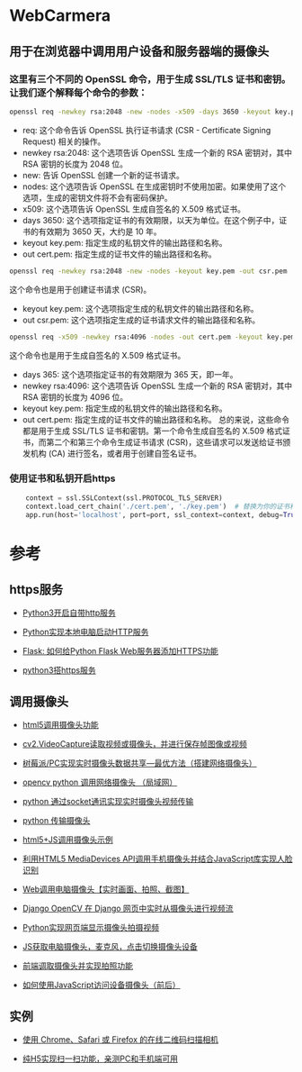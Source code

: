 # WebCarmera
## 用于在浏览器中调用用户设备和服务器端的摄像头

### 这里有三个不同的 OpenSSL 命令，用于生成 SSL/TLS 证书和密钥。让我们逐个解释每个命令的参数：
```bash
openssl req -newkey rsa:2048 -new -nodes -x509 -days 3650 -keyout key.pem -out cert.pem
```
- req: 这个命令告诉 OpenSSL 执行证书请求 (CSR - Certificate Signing Request) 相关的操作。
- newkey rsa:2048: 这个选项告诉 OpenSSL 生成一个新的 RSA 密钥对，其中 RSA 密钥的长度为 2048 位。
- new: 告诉 OpenSSL 创建一个新的证书请求。
- nodes: 这个选项告诉 OpenSSL 在生成密钥时不使用加密。如果使用了这个选项，生成的密钥文件将不会有密码保护。
- x509: 这个选项告诉 OpenSSL 生成自签名的 X.509 格式证书。
- days 3650: 这个选项指定证书的有效期限，以天为单位。在这个例子中，证书的有效期为 3650 天，大约是 10 年。
- keyout key.pem: 指定生成的私钥文件的输出路径和名称。
- out cert.pem: 指定生成的证书文件的输出路径和名称。
```bash
openssl req -newkey rsa:2048 -new -nodes -keyout key.pem -out csr.pem
```
这个命令也是用于创建证书请求 (CSR)。
- keyout key.pem: 这个选项指定生成的私钥文件的输出路径和名称。
- out csr.pem: 这个选项指定生成的证书请求文件的输出路径和名称。
```bash
openssl req -x509 -newkey rsa:4096 -nodes -out cert.pem -keyout key.pem -days 365
```
这个命令也是用于生成自签名的 X.509 格式证书。
- days 365: 这个选项指定证书的有效期限为 365 天，即一年。
- newkey rsa:4096: 这个选项告诉 OpenSSL 生成一个新的 RSA 密钥对，其中 RSA 密钥的长度为 4096 位。
- keyout key.pem: 指定生成的私钥文件的输出路径和名称。
- out cert.pem: 指定生成的证书文件的输出路径和名称。
总的来说，这些命令都是用于生成 SSL/TLS 证书和密钥。第一个命令生成自签名的 X.509 格式证书，而第二个和第三个命令生成证书请求 (CSR)，这些请求可以发送给证书颁发机构 (CA) 进行签名，或者用于创建自签名证书。

### 使用证书和私钥开启https
```python
    context = ssl.SSLContext(ssl.PROTOCOL_TLS_SERVER)
    context.load_cert_chain('./cert.pem', './key.pem')  # 替换为你的证书和私钥路径
    app.run(host='localhost', port=port, ssl_context=context, debug=True)
```


# 参考

## https服务

- [Python3开启自带http服务](https://blog.csdn.net/SPACESTUDIO/article/details/86760104)

- [Python实现本地电脑启动HTTP服务](https://blog.csdn.net/songpeiying/article/details/131637405)

- [Flask: 如何给Python Flask Web服务器添加HTTPS功能](https://geek-docs.com/flask/flask-questions/4_flask_can_you_add_https_functionality_to_a_python_flask_web_server.html#:~:text=Flask:%20%E5%A6%82%E4%BD%95%E7%BB%99Python%20Flask%20Web%E6%9C%8D%E5%8A%A1%E5%99%A8%E6%B7%BB%E5%8A%A0HTTPS%E5%8A%9F%E8%83%BD%201%20%E4%BB%80%E4%B9%88%E6%98%AFHTTPS%EF%BC%9F%20HTTPS%E6%98%AFHTTP%E7%9A%84%E5%AE%89%E5%85%A8%E7%89%88%E6%9C%AC%EF%BC%8C%E5%AE%83%E4%BD%BF%E7%94%A8SSL%EF%BC%88Secure%20Sockets,%20%E5%A6%82%E6%9E%9C%E6%88%91%E4%BB%AC%E6%83%B3%E8%A6%81%E5%BC%BA%E5%88%B6%E6%89%80%E6%9C%89%E8%AF%B7%E6%B1%82%E9%83%BD%E4%BD%BF%E7%94%A8HTTPS%EF%BC%8C%E6%97%A0%E8%AE%BA%E6%98%AF%E5%9C%A8%E6%9C%AC%E5%9C%B0%E5%BC%80%E5%8F%91%E8%BF%98%E6%98%AF%E7%94%9F%E4%BA%A7%E7%8E%AF%E5%A2%83%E4%B8%AD%EF%BC%8C%E6%88%91%E4%BB%AC%E5%8F%AF%E4%BB%A5%E4%BD%BF%E7%94%A8%20app.before_request%20%E8%A3%85%E9%A5%B0%E5%99%A8%E6%9D%A5%E5%AE%9E%E7%8E%B0%E8%BF%99%E4%B8%80%E7%82%B9%EF%BC%9A%20...%206%20%E4%BD%BF%E7%94%A8Nginx%E4%BB%A3%E7%90%86%E6%9C%8D%E5%8A%A1%E5%99%A8%20...%20%E6%9B%B4%E5%A4%9A%E9%A1%B9%E7%9B%AE)

- [python3搭https服务](https://blog.csdn.net/junbujianwpl/article/details/104405552)


## 调用摄像头

- [html5调用摄像头功能](https://segmentfault.com/a/1190000014741852)

- [cv2.VideoCapture读取视频或摄像头，并进行保存帧图像或视频](https://blog.csdn.net/weixin_40922285/article/details/102967331)

- [树莓派/PC实现实时摄像头数据共享—最优方法（搭建网络摄像头）](https://cloud.tencent.com/developer/article/1775772)

- [opencv python 调用网络摄像头 （局域网）](https://blog.csdn.net/weixin_40959890/article/details/114527379)

- [python 通过socket通讯实现实时摄像头视频传输](https://blog.csdn.net/dabo_520/article/details/129941397)

- [python 传输摄像头](https://blog.51cto.com/u_16213300/8745574#:~:text=Python%20%E4%BC%A0%E8%BE%93%E6%91%84%E5%83%8F%E5%A4%B4%E5%AE%9E%E7%8E%B0%E6%95%99%E7%A8%8B%201%201.%E6%95%B4%E4%BD%93%E6%B5%81%E7%A8%8B%20%E4%B8%BA%E4%BA%86%E5%AE%9E%E7%8E%B0Python%E4%BC%A0%E8%BE%93%E6%91%84%E5%83%8F%E5%A4%B4%E7%9A%84%E5%8A%9F%E8%83%BD%EF%BC%8C%E6%88%91%E4%BB%AC%E5%8F%AF%E4%BB%A5%E6%8C%89%E7%85%A7%E4%BB%A5%E4%B8%8B%E6%AD%A5%E9%AA%A4%E8%BF%9B%E8%A1%8C%E6%93%8D%E4%BD%9C%EF%BC%9A%20%E6%8E%A5%E4%B8%8B%E6%9D%A5%EF%BC%8C%E6%88%91%E4%BB%AC%E5%B0%86%E9%80%90%E6%AD%A5%E8%AE%B2%E8%A7%A3%E6%AF%8F%E4%B8%AA%E6%AD%A5%E9%AA%A4%E9%9C%80%E8%A6%81%E8%BF%9B%E8%A1%8C%E7%9A%84%E6%93%8D%E4%BD%9C%E3%80%822%202.%E4%BB%A3%E7%A0%81%E7%A4%BA%E4%BE%8B%20%E4%B8%8B%E9%9D%A2%E6%98%AF%E4%B8%80%E4%B8%AA%E5%AE%8C%E6%95%B4%E7%9A%84%E4%BB%A3%E7%A0%81%E7%A4%BA%E4%BE%8B%EF%BC%8C%E7%94%A8%E4%BA%8E%E5%AE%9E%E7%8E%B0Python%E4%BC%A0%E8%BE%93%E6%91%84%E5%83%8F%E5%A4%B4%E5%8A%9F%E8%83%BD%EF%BC%9A%20...4%204.%E7%94%98%E7%89%B9%E5%9B%BE%20%E4%B8%8B%E9%9D%A2%E6%98%AF%E4%B8%80%E4%B8%AA%E4%BD%BF%E7%94%A8%E7%94%98%E7%89%B9%E5%9B%BE%E8%A1%A8%E6%98%BE%E7%A4%BA%E7%9A%84%E4%BB%BB%E5%8A%A1%E6%97%B6%E9%97%B4%E5%AE%89%E6%8E%92%EF%BC%9A)

- [html5+JS调用摄像头示例](https://blog.csdn.net/cnds123/article/details/122515662)

- [利用HTML5 MediaDevices API调用手机摄像头并结合JavaScript库实现人脸识别](https://segmentfault.com/a/1190000044698126)

- [Web调用电脑摄像头【实时画面、拍照、截图】](https://blog.csdn.net/qq_45021180/article/details/111561634)

- [Django OpenCV 在 Django 网页中实时从摄像头进行视频流](https://deepinout.com/django/django-questions/707_django_opencv_live_stream_from_camera_in_django_webpage.html)

- [Python实现网页端显示摄像头拍摄视频](https://blog.csdn.net/private_void_main/article/details/89598006)

- [JS获取电脑摄像头，麦克风，点击切换摄像头设备](https://blog.csdn.net/qq_36947128/article/details/118526979)

- [前端调取摄像头并实现拍照功能](https://zhuanlan.zhihu.com/p/661985982)

- [如何使用JavaScript访问设备摄像头（前后）](https://cloud.tencent.com/developer/article/1641490)




## 实例

- [使用 Chrome、Safari 或 Firefox 的在线二维码扫描相机](https://online-qr-scanner.net/zh-cn/camera.html)

- [纯H5实现扫一扫功能，亲测PC和手机端可用](https://www.jianshu.com/p/c84a0135824b)











